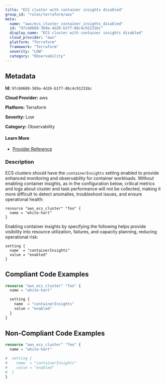 ```yaml
---
title: "ECS cluster with container insights disabled"
group_id: "rules/terraform/aws"
meta:
  name: "aws/ecs_cluster_container_insights_disabled"
  id: "97cb0688-369a-4d26-b1f7-86c4c91231bc"
  display_name: "ECS cluster with container insights disabled"
  cloud_provider: "aws"
  platform: "Terraform"
  framework: "Terraform"
  severity: "LOW"
  category: "Observability"
---
```

## Metadata

**Id:** `97cb0688-369a-4d26-b1f7-86c4c91231bc`

**Cloud Provider:** aws

**Platform:** Terraform

**Severity:** Low

**Category:** Observability

#### Learn More

 - [Provider Reference](https://registry.terraform.io/providers/hashicorp/aws/latest/docs/resources/ecs_cluster#setting)

### Description

 ECS clusters should have the `containerInsights` setting enabled to provide enhanced monitoring and observability for container workloads. Without enabling container insights, as in the configuration below, critical metrics and logs about cluster and task performance will not be collected, making it more difficult to detect anomalies, troubleshoot issues, and ensure operational health:

```
resource "aws_ecs_cluster" "foo" {
  name = "white-hart"
}
```

Enabling container insights by specifying the following helps provide visibility into resource utilization, failures, and capacity planning, reducing operational risk:

```
setting {
  name  = "containerInsights"
  value = "enabled"
}
```




## Compliant Code Examples
```terraform
resource "aws_ecs_cluster" "foo" {
  name = "white-hart"

  setting {
    name  = "containerInsights"
    value = "enabled"
  }
}

```
## Non-Compliant Code Examples
```terraform
resource "aws_ecs_cluster" "foo" {
  name = "white-hart"

#  setting {
#    name  = "containerInsights"
#    value = "enabled"
#  }
}

```